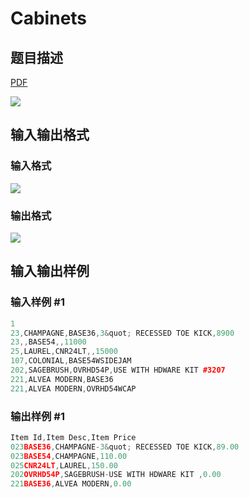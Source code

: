 # Cabinets

## 题目描述

[problemUrl]: https://uva.onlinejudge.org/index.php?option=com_onlinejudge&Itemid=8&category=4&page=show_problem&problem=213

[PDF](https://uva.onlinejudge.org/external/2/p277.pdf)

![](https://cdn.luogu.com.cn/upload/vjudge_pic/UVA277/950fd60f024b9c5b7b4201e79c4dabc839eb8183.png)

## 输入输出格式

### 输入格式

![](https://cdn.luogu.com.cn/upload/vjudge_pic/UVA277/1cc7e7e165f358252bb906f727ca18ec3b636133.png)

### 输出格式

![](https://cdn.luogu.com.cn/upload/vjudge_pic/UVA277/f5417bd9cacc91d22914eb68ad2824fa68e66e75.png)

## 输入输出样例

### 输入样例 #1

```cpp
1
23,CHAMPAGNE,BASE36,3&quot; RECESSED TOE KICK,8900
23,,BASE54,,11000
25,LAUREL,CNR24LT,,15000
107,COLONIAL,BASE54WSIDEJAM
202,SAGEBRUSH,OVRHD54P,USE WITH HDWARE KIT #3207
221,ALVEA MODERN,BASE36
221,ALVEA MODERN,OVRHD54WCAP
```


### 输出样例 #1

```cpp
Item Id,Item Desc,Item Price
023BASE36,CHAMPAGNE-3&quot; RECESSED TOE KICK,89.00
023BASE54,CHAMPAGNE,110.00
025CNR24LT,LAUREL,150.00
202OVRHD54P,SAGEBRUSH-USE WITH HDWARE KIT ,0.00
221BASE36,ALVEA MODERN,0.00
```


